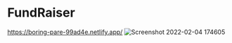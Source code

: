 # FundRaiser
https://boring-pare-99ad4e.netlify.app/
![Screenshot 2022-02-04 174605](https://user-images.githubusercontent.com/81407181/152528033-cc83a751-a7f5-45bb-91b5-88978f0c49e8.jpg)
